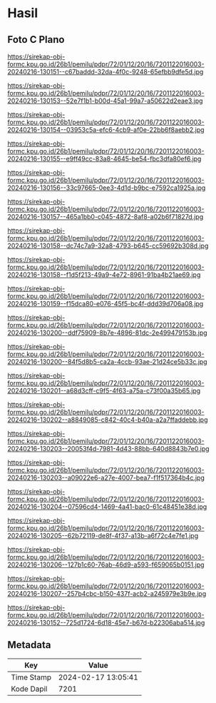 # Hasil

## Foto C Plano

https://sirekap-obj-formc.kpu.go.id/26b1/pemilu/pdpr/72/01/12/20/16/7201122016003-20240216-130151--c67baddd-32da-4f0c-9248-65efbb9dfe5d.jpg

https://sirekap-obj-formc.kpu.go.id/26b1/pemilu/pdpr/72/01/12/20/16/7201122016003-20240216-130153--52e7f1b1-b00d-45a1-99a7-a50622d2eae3.jpg

https://sirekap-obj-formc.kpu.go.id/26b1/pemilu/pdpr/72/01/12/20/16/7201122016003-20240216-130154--03953c5a-efc6-4cb9-af0e-22bb6f8aebb2.jpg

https://sirekap-obj-formc.kpu.go.id/26b1/pemilu/pdpr/72/01/12/20/16/7201122016003-20240216-130155--e9ff49cc-83a8-4645-be54-fbc3dfa80ef6.jpg

https://sirekap-obj-formc.kpu.go.id/26b1/pemilu/pdpr/72/01/12/20/16/7201122016003-20240216-130156--33c97665-0ee3-4d1d-b9bc-e7592ca1925a.jpg

https://sirekap-obj-formc.kpu.go.id/26b1/pemilu/pdpr/72/01/12/20/16/7201122016003-20240216-130157--465a1bb0-c045-4872-8af8-a02b6f71827d.jpg

https://sirekap-obj-formc.kpu.go.id/26b1/pemilu/pdpr/72/01/12/20/16/7201122016003-20240216-130158--dc74c7a9-32a8-4793-b645-cc59692b308d.jpg

https://sirekap-obj-formc.kpu.go.id/26b1/pemilu/pdpr/72/01/12/20/16/7201122016003-20240216-130158--f1d5f213-49a9-4e72-8961-91ba4b21ae69.jpg

https://sirekap-obj-formc.kpu.go.id/26b1/pemilu/pdpr/72/01/12/20/16/7201122016003-20240216-130159--f15dca80-e076-45f5-bc4f-ddd39d706a08.jpg

https://sirekap-obj-formc.kpu.go.id/26b1/pemilu/pdpr/72/01/12/20/16/7201122016003-20240216-130200--ddf75909-8b7e-4896-81dc-2e499479153b.jpg

https://sirekap-obj-formc.kpu.go.id/26b1/pemilu/pdpr/72/01/12/20/16/7201122016003-20240216-130200--84f5d8b5-ca2a-4ccb-93ae-21d24ce5b33c.jpg

https://sirekap-obj-formc.kpu.go.id/26b1/pemilu/pdpr/72/01/12/20/16/7201122016003-20240216-130201--a68d3cff-c9f5-4f63-a75a-c73f00a35b65.jpg

https://sirekap-obj-formc.kpu.go.id/26b1/pemilu/pdpr/72/01/12/20/16/7201122016003-20240216-130202--a8849085-c842-40c4-b40a-a2a7ffaddebb.jpg

https://sirekap-obj-formc.kpu.go.id/26b1/pemilu/pdpr/72/01/12/20/16/7201122016003-20240216-130203--20053f4d-7981-4d43-88bb-640d8843b7e0.jpg

https://sirekap-obj-formc.kpu.go.id/26b1/pemilu/pdpr/72/01/12/20/16/7201122016003-20240216-130203--a09022e6-a27e-4007-bea7-f1f517364b4c.jpg

https://sirekap-obj-formc.kpu.go.id/26b1/pemilu/pdpr/72/01/12/20/16/7201122016003-20240216-130204--07596cd4-1469-4a41-bac0-61c48451e38d.jpg

https://sirekap-obj-formc.kpu.go.id/26b1/pemilu/pdpr/72/01/12/20/16/7201122016003-20240216-130205--62b72119-de8f-4f37-a13b-a6f72c4e7fe1.jpg

https://sirekap-obj-formc.kpu.go.id/26b1/pemilu/pdpr/72/01/12/20/16/7201122016003-20240216-130206--127b1c60-76ab-46d9-a593-f659065b0151.jpg

https://sirekap-obj-formc.kpu.go.id/26b1/pemilu/pdpr/72/01/12/20/16/7201122016003-20240216-130207--257b4cbc-b150-437f-acb2-a245979e3b9e.jpg

https://sirekap-obj-formc.kpu.go.id/26b1/pemilu/pdpr/72/01/12/20/16/7201122016003-20240216-130152--725d1724-6d18-45e7-b67d-b22306aba514.jpg


## Metadata

| Key        | Value               |
| ---------- | ------------------- |
| Time Stamp | 2024-02-17 13:05:41 |
| Kode Dapil | 7201                |




